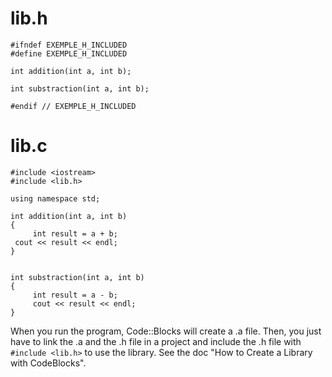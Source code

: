 # lib.h

	#ifndef EXEMPLE_H_INCLUDED
	#define EXEMPLE_H_INCLUDED

	int addition(int a, int b);

	int substraction(int a, int b);

	#endif // EXEMPLE_H_INCLUDED
	
	
# lib.c

	#include <iostream>
	#include <lib.h>

	using namespace std;

	int addition(int a, int b)
	{
    	 int result = a + b;
   	 cout << result << endl;
	}


	int substraction(int a, int b)
	{
    	 int result = a - b;
    	 cout << result << endl;
	}
	

When you run the program, Code::Blocks will create a .a file. Then, you just have to link the .a and the .h file in
a project and include the .h file with ```#include <lib.h>``` to use the library. See the doc "How to Create a Library with CodeBlocks".
